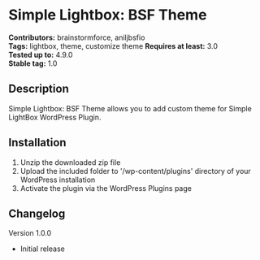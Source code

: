 # Simple Lightbox: BSF Theme #
**Contributors:** brainstormforce, aniljbsfio  
**Tags:** lightbox, theme, customize theme
**Requires at least:** 3.0  
**Tested up to:** 4.9.0  
**Stable tag:** 1.0

## Description ##

Simple Lightbox: BSF Theme allows you to add custom theme for Simple LightBox WordPress Plugin.

## Installation ##

1. Unzip the downloaded zip file
2. Upload the included folder to '/wp-content/plugins' directory of your WordPress installation
3. Activate the plugin via the WordPress Plugins page

## Changelog ##

Version 1.0.0
* Initial release
